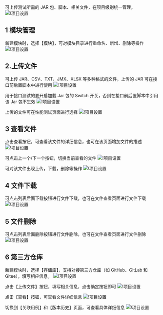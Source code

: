 可上传测试所需的 JAR 包、脚本、相关文件，在项目级别统一管理。
![!项目设置](../../img/project_management/上传jar包.png)

## 1 模块管理
新建模块时，选择【模块】，可对模块目录进行重命名、新增、删除等操作
![!项目设置](../../img/project_management/模块.png)

## 2.上传文件
可上传 JAR、CSV、TXT、JMX、XLSX 等多种格式的文件，上传的 JAR 可在接口前后置脚本中进行使用
![!项目设置](../../img/project_management/文件上传.png)

用于接口测试的要开启加载 Jar 包的 Switch 开关，否则在接口前后置脚本中引用该 Jar 包不生效
![!项目设置](../../img/project_management/开启开关.png)

上传的文件可在性能测试页面进行选择
![!项目设置](../../img/project_management/性能测试加载的文件.png)

## 3 查看文件
点击查看按钮，可查看该文件的详细信息，也可在该页面增加文件的描述
![!项目设置](../../img/project_management/文件查看.png)

可点击上一个/下一个按钮，切换当前查看的文件
![!项目设置](../../img/project_management/切换文件.png)

可对该文件出现上传，下载，删除等操作
![!项目设置](../../img/project_management/文件查看.png)

## 4 文件下载
可点击列表后面下载按钮进行文件下载，也可在文件查看页面进行文件下载
![!项目设置](../../img/project_management/下载文件.png)

## 5 文件删除
可点击列表后面删除按钮进行文件删除，也可在文件查看页面进行文件删除
![!项目设置](../../img/project_management/文件删除.png)

## 6 第三方仓库
新建模块时，选择【存储库】，支持对接第三方仓库（如 GitHub、GitLab 和 Gitee），填写相应信息。
![!项目设置](../../img/project_management/第三方仓库.png)

点击【上传文件】按钮，填写相关信息，点击确定按钮即可
![!项目设置](../../img/project_management/第三方仓库上传.png)

点击【查看】按钮，可查看文件详细信息
![!项目设置](../../img/project_management/第三方仓库文件.png)

切换到【关联用例】和【版本历史】页面，可查看具体详细信息
![!项目设置](../../img/project_management/第三方仓库其他.png)